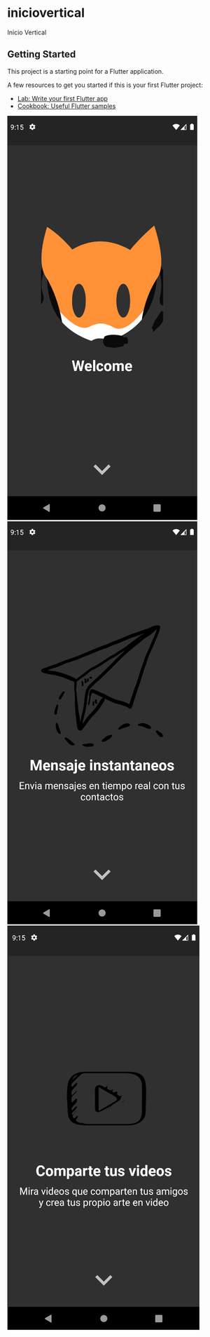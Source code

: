 # iniciovertical

Inicio Vertical

## Getting Started

This project is a starting point for a Flutter application.

A few resources to get you started if this is your first Flutter project:

- [Lab: Write your first Flutter app](https://docs.flutter.dev/get-started/codelab)
- [Cookbook: Useful Flutter samples](https://docs.flutter.dev/cookbook)

![](https://raw.githubusercontent.com/CRIPXU/inicio-Vertical/main/Screenshot_4.png)
![](https://raw.githubusercontent.com/CRIPXU/inicio-Vertical/main/Screenshot_5.png)
![](https://raw.githubusercontent.com/CRIPXU/inicio-Vertical/main/Screenshot_6.png)
